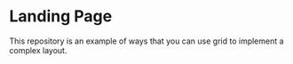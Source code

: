 # Landing Page
This repository is an example of ways that you can use grid to implement a complex layout. 
